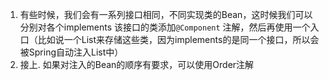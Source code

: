 1. 有些时候，我们会有一系列接口相同，不同实现类的Bean，这时候我们可以分别对各个implements 该接口的类添加`@Component` 注解，然后再使用一个入口（比如说一个List来存储这些类，因为implements的是同一个接口，所以会被Spring自动注入List中）
2. 接上. 如果对注入的Bean的顺序有要求，可以使用Order注解